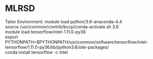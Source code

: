 # MLRSD

Tailor Environment:
module load python/3.6-anaconda-4.4                                                                                                                        \
source /usr/common/contrib/bccp/conda-activate.sh 3.6                                                                                                      \
module load tensorflow/intel-1.11.0-py36                                                                                                                   \
export PYTHONPATH=$PYTHONPATH/usr/common/software/tensorflow/intel-tensorflow/1.11.0-py36/lib/python3.6/site-packages/                                     \
conda install tensorflow -c intel